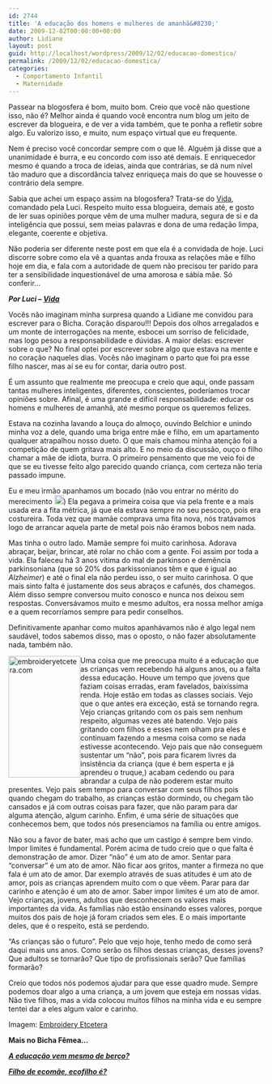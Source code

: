 ```yaml
---
id: 2744
title: 'A educação dos homens e mulheres de amanhã&#8230;'
date: 2009-12-02T00:00:00+00:00
author: Lidiane
layout: post
guid: http://localhost/wordpress/2009/12/02/educacao-domestica/
permalink: /2009/12/02/educacao-domestica/
categories:
  - Comportamento Infantil
  - Maternidade
---
```

Passear na blogosfera é bom, muito bom. Creio que você não questione isso, não é? Melhor ainda é quando você encontra num blog um jeito de escrever da blogueira, e de ver a vida também, que te ponha a refletir sobre algo. Eu valorizo isso, e muito, num espaço virtual que eu frequente.

Nem é preciso você concordar sempre com o que lê. Alguém já disse que a unanimidade é burra, e eu concordo com isso até demais. E enriquecedor mesmo é quando a troca de ideias, ainda que contrárias, se dá num nível tão maduro que a discordância talvez enriqueça mais do que se houvesse o contrário dela sempre.

Sabia que achei um espaço assim na blogosfera? Trata-se do <a href="http://reencontrandoaspalavras.blogspot.com/" target="_blank">Vida</a>, comandado pela Luci. Respeito muito essa blogueira, demais até, e gosto de ler suas opiniões porque vêm de uma mulher madura, segura de si e da inteligência que possui, sem meias palavras e dona de uma redação limpa, elegante, coerente e objetiva.

Não poderia ser diferente neste post em que ela é a convidada de hoje. Luci discorre sobre como ela vê a quantas anda frouxa as relações mãe e filho hoje em dia, e fala com a autoridade de quem não precisou ter parido para ter a sensibilidade inquestionável de uma amorosa e sábia mãe. Só conferir…

**_Por Luci &#8211; <a href="http://reencontrandoaspalavras.blogspot.com/" target="_blank">Vida</a>_**

Vocês não imaginam minha surpresa quando a Lidiane me convidou para escrever para o Bicha. Coração disparou!!! Depois dos olhos arregalados e um monte de interrogações na mente, esbocei um sorriso de felicidade, mas logo pesou a responsabilidade e dúvidas. A maior delas: escrever sobre o que? No final optei por escrever sobre algo que estava na mente e no coração naqueles dias. Vocês não imaginam o parto que foi pra esse filho nascer, mas aí se eu for contar, daria outro post.[](http://www.trololodemulher.com.br/blog/wp-content/uploads/2009/12/emoticonbigsmile.gif)

É um assunto que realmente me preocupa e creio que aqui, onde passam tantas mulheres inteligentes, diferentes, conscientes, poderíamos trocar opiniões sobre. Afinal, é uma grande e difícil responsabilidade: educar os homens e mulheres de amanhã, até mesmo porque os queremos felizes.

Estava na cozinha lavando a louça do almoço, ouvindo Belchior e unindo minha voz a dele, quando uma briga entre mãe e filho, em um apartamento qualquer atrapalhou nosso dueto. O que mais chamou minha atenção foi a competição de quem gritava mais alto. E no meio da discussão, ouço o filho chamar a mãe de idiota, burra. O primeiro pensamento que me veio foi de que se eu tivesse feito algo parecido quando criança, com certeza não teria passado impune.

Eu e meu irmão apanhamos um bocado (não vou entrar no mérito do merecimento [<img style="display: inline;" title="EmoticonBigSmile" src="http://www.trololodemulher.com.br/blog/wp-content/uploads/2009/12/emoticonbigsmile_thumb1.gif" alt="EmoticonBigSmile" width="18" height="18" />](http://www.trololodemulher.com.br/blog/wp-content/uploads/2009/12/emoticonbigsmile1.gif)) Ela pegava a primeira coisa que via pela frente e a mais usada era a fita métrica, já que ela estava sempre no seu pescoço, pois era costureira. Toda vez que mamãe comprava uma fita nova, nós tratávamos logo de arrancar aquela parte de metal pois não éramos bobos nem nada.

Mas tinha o outro lado. Mamãe sempre foi muito carinhosa. Adorava abraçar, beijar, brincar, até rolar no chão com a gente. Foi assim por toda a vida. Ela faleceu há 3 anos vitima do mal de parkinson e demência parkinsoniana (que só 20% dos parkissonianos têm e que é igual ao _Alzheimer_) e até o final ela não perdeu isso, o ser muito carinhosa. O que mais sinto falta é justamente dos seus abraços e cafunés, dos chamegos. Além disso sempre conversou muito conosco e nunca nos deixou sem respostas. Conversávamos muito e mesmo adultos, era nossa melhor amiga e a quem recorríamos sempre para pedir conselhos.

Definitivamente apanhar como muitos apanhávamos não é algo legal nem saudável, todos sabemos disso, mas o oposto, o não fazer absolutamente nada, também não.

[<img style="display: inline; margin-left: 0; margin-right: 0; border-width: 0;" title="embroideryetcetera.com" src="http://www.trololodemulher.com.br/blog/wp-content/uploads/2009/12/embroideryetcetera-com_thumb.jpg" border="0" alt="embroideryetcetera.com" width="142" height="240" align="left" />](http://www.trololodemulher.com.br/blog/wp-content/uploads/2009/12/embroideryetcetera-com_.jpg) Uma coisa que me preocupa muito é a educação que as crianças vem recebendo há alguns anos, ou a falta dessa educação. Houve um tempo que jovens que faziam coisas erradas, eram favelados, baixíssima renda. Hoje estão em todas as classes sociais. Vejo que o que antes era exceção, está se tornando regra. Vejo crianças gritando com os pais sem nenhum respeito, algumas vezes até batendo. Vejo pais gritando com filhos e esses nem olham pra eles e continuam fazendo a mesma coisa como se nada estivesse acontecendo. Vejo pais que não conseguem sustentar um “não”, pois para ficarem livres da insistência da criança (que é bem esperta e já aprendeu o truque,) acabam cedendo ou para abrandar a culpa de não poderem estar muito presentes. Vejo pais sem tempo para conversar com seus filhos pois quando chegam do trabalho, as crianças estão dormindo, ou chegam tão cansados e já com outras coisas para fazer, que não param para dar alguma atenção, algum carinho. Enfim, é uma série de situações que conhecemos bem, que todos nós presenciamos na família ou entre amigos.

Não sou a favor de bater, mas acho que um castigo é sempre bem vindo. Impor limites é fundamental. Porém acima de tudo creio que o que falta é demonstração de amor. Dizer “não” é um ato de amor. Sentar para “conversar” é um ato de amor. Não ficar aos gritos, manter a firmeza no que fala é um ato de amor. Dar exemplo através de suas atitudes é um ato de amor, pois as crianças aprendem muito com o que vêem. Parar para dar carinho e atenção é um ato de amor. Saber impor limites é um ato de amor. Vejo crianças, jovens, adultos que desconhecem os valores mais importantes da vida. As famílias não estão ensinando esses valores, porque muitos dos pais de hoje já foram criados sem eles. E o mais importante deles, que é o respeito, está se perdendo.

“As crianças são o futuro”. Pelo que vejo hoje, tenho medo de como será daqui mais uns anos. Como serão os filhos dessas crianças, desses jovens? Que adultos se tornarão? Que tipo de profissionais serão? Que famílias formarão?

Creio que todos nós podemos ajudar para que esse quadro mude. Sempre podemos doar algo a uma criança, a um jovem que esteja em nossas vidas. Não tive filhos, mas a vida colocou muitos filhos na minha vida e eu sempre tentei dar a eles algum valor e carinho.

Imagem: <a href="http://embroideryetcetera.com/" target="_blank">Embroidery Etcetera</a>

**Mais no Bicha Fêmea…**

<a href="http://www.trololodemulher.com.br/2009/11/16/educao-criancas/" target="_self"><strong><em>A</em></strong><strong><em> educação vem mesmo de berço?</em></strong></a>

**_<a href="http://www.trololodemulher.com.br/2010/05/19/educacao-ecologica-criancas/" target="_self">Filho de ecomãe, ecofilho é?</a>_**